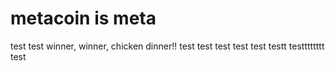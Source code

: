 # metacoin is meta

test
test
winner, winner, chicken dinner!!
test
test
test
test
test
testt
testttttttt
test
